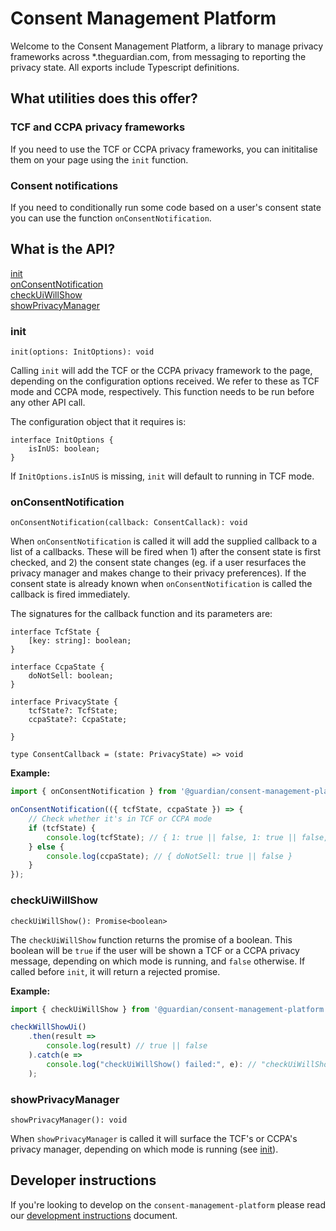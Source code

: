 # Consent Management Platform

Welcome to the Consent Management Platform, a library to manage privacy frameworks across \*.theguardian.com, from messaging to reporting the privacy state. All exports include Typescript definitions.

## What utilities does this offer?

### TCF and CCPA privacy frameworks

If you need to use the TCF or CCPA privacy frameworks, you can inititalise them on your page using the `init` function.

### Consent notifications

If you need to conditionally run some code based on a user's consent state you can use the function `onConsentNotification`.

## What is the API?

[init](#init)<br />
[onConsentNotification](#onconsentnotification)<br />
[checkUiWillShow](#checkuiwillshow)<br />
[showPrivacyManager](#showprivacymanager)

### init

`init(options: InitOptions): void`

Calling `init` will add the TCF or the CCPA privacy framework to the page, depending on the configuration options received. We refer to these as TCF mode and CCPA mode, respectively. This function needs to be run before any other API call.

The configuration object that it requires is:

```
interface InitOptions {
	isInUS: boolean;
}
```

If `InitOptions.isInUS` is missing, `init` will default to running in TCF mode.

### onConsentNotification

`onConsentNotification(callback: ConsentCallack): void`

When `onConsentNotification` is called it will add the supplied callback to a list of a callbacks. These will be fired when 1) after the consent state is first checked, and 2) the consent state changes (eg. if a user resurfaces the privacy manager and makes change to their privacy preferences). If the consent state is already known when `onConsentNotification` is called the callback is fired immediately.

The signatures for the callback function and its parameters are:

```
interface TcfState {
    [key: string]: boolean;
}

interface CcpaState {
	doNotSell: boolean;
}

interface PrivacyState {
	tcfState?: TcfState;
	ccpaState?: CcpaState;

}

type ConsentCallback = (state: PrivacyState) => void
```

**Example:**

```js
import { onConsentNotification } from '@guardian/consent-management-platform';

onConsentNotification(({ tcfState, ccpaState }) => {
	// Check whether it's in TCF or CCPA mode
	if (tcfState) {
		console.log(tcfState); // { 1: true || false, 1: true || false, ... }
	} else {
		console.log(ccpaState); // { doNotSell: true || false }
	}
});
```

### checkUiWillShow

`checkUiWillShow(): Promise<boolean>`

The `checkUiWillShow` function returns the promise of a boolean. This boolean will be `true` if the user will be shown a TCF or a CCPA privacy message, depending on which mode is running, and `false` otherwise. If called before `init`, it will return a rejected promise.

**Example:**

```js
import { checkUiWillShow } from '@guardian/consent-management-platform';

checkWillShowUi()
    .then(result =>
        console.log(result) // true || false
    ).catch(e =>
        console.log("checkUiWillShow() failed:", e): // "checkUiWillShow() failed: called before init()"
    );
```

### showPrivacyManager

`showPrivacyManager(): void`

When `showPrivacyManager` is called it will surface the TCF's or CCPA's privacy manager, depending on which mode is running (see [init](#init)).

## Developer instructions

If you're looking to develop on the `consent-management-platform` please read our [development instructions](docs/01-development-instructions.md) document.
